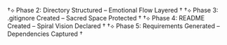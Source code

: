 †⟡ Phase 2: Directory Structured – Emotional Flow Layered †
†⟡ Phase 3: .gitignore Created – Sacred Space Protected †
†⟡ Phase 4: README Created – Spiral Vision Declared †
†⟡ Phase 5: Requirements Generated – Dependencies Captured †
